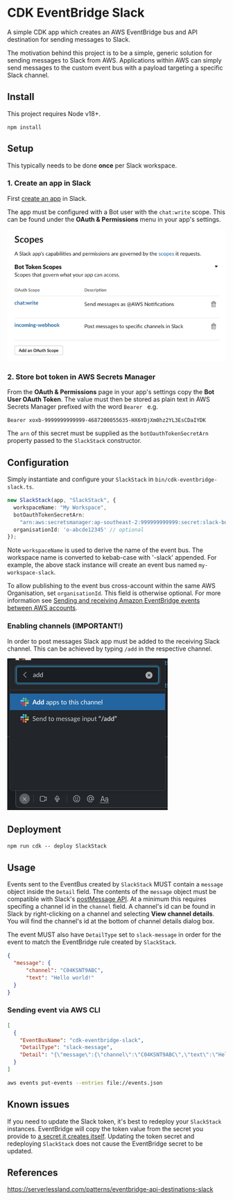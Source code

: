 # CDK EventBridge Slack

A simple CDK app which creates an AWS EventBridge bus and API destination for sending messages to Slack.

The motivation behind this project is to be a simple, generic solution for sending messages to Slack from AWS.
Applications within AWS can simply send messages to the custom event bus with a payload targeting a specific Slack channel.

## Install

This project requires Node v18+.

```
npm install
```

## Setup

This typically needs to be done **once** per Slack workspace.

### 1. Create an app in Slack

First [create an app](https://api.slack.com/apps?new_app=1) in Slack.

The app must be configured with a Bot user with the `chat:write` scope.
This can be found under the **OAuth & Permissions** menu in your app's settings.

![Scopes UI](/images/slack-scopes.png)

### 2. Store bot token in AWS Secrets Manager

From the **OAuth & Permissions** page in your app's settings copy the **Bot User OAuth Token**.
The value must then be stored as plain text in AWS Secrets Manager prefixed with the word `Bearer ` e.g.

```
Bearer xoxb-9999999999999-4687200055635-HX6YDjXm0hz2YL3EsCDaIYDK
```

The `arn` of this secret must be supplied as the `botOauthTokenSecretArn` property passed to the `SlackStack` constructor.

## Configuration

Simply instantiate and configure your `SlackStack` in `bin/cdk-eventbridge-slack.ts`.

```typescript
new SlackStack(app, "SlackStack", {
  workspaceName: "My Workspace",
  botOauthTokenSecretArn:
    "arn:aws:secretsmanager:ap-southeast-2:999999999999:secret:slack-bot-token-QmBx39",
  organisationId: 'o-abcde12345' // optional
});
```

Note `workspaceName` is used to derive the name of the event bus. 
The workspace name is converted to kebab-case with '-slack' appended.
For example, the above stack instance will create an event bus named `my-workspace-slack`.

To allow publishing to the event bus cross-account within the same AWS Organisation, set `organisationId`.
This field is otherwise optional.
For more information see [Sending and receiving Amazon EventBridge events between AWS accounts](https://docs.aws.amazon.com/eventbridge/latest/userguide/eb-cross-account.html).

### Enabling channels (IMPORTANT!)

In order to post messages Slack app must be added to the receiving Slack channel.
This can be achieved by typing `/add` in the respective channel.

![Dialog for adding app to channel](images/add-app-to-channel.png)

## Deployment

```
npm run cdk -- deploy SlackStack
```

## Usage

Events sent to the EventBus created by `SlackStack` MUST contain a `message` object inside the `Detail` field.
The contents of the `message` object must be compatible with Slack's [postMessage API](https://api.slack.com/methods/chat.postMessage).
At a minimum this requires specifing a channel id in the `channel` field.
A channel's id can be found in Slack by right-clicking on a channel and selecting **View channel details**.
You will find the channel's id at the bottom of channel details dialog box.

The event MUST also have `DetailType` set to `slack-message` in order for the event to match the EventBridge rule created by `SlackStack`.

```json
{
  "message": {
      "channel": "C04KSNT9ABC",
      "text": "Hello world!"
  }
}
```

### Sending event via AWS CLI

```json
[
  {
    "EventBusName": "cdk-eventbridge-slack",
    "DetailType": "slack-message",
    "Detail": "{\"message\":{\"channel\":\"C04KSNT9ABC\",\"text\":\"Hello world!\"}}"
  }
]
```

```bash
aws events put-events --entries file://events.json
```

## Known issues

If you need to update the Slack token, it's best to redeploy your `SlackStack` instances.
EventBridge will copy the token value from the secret you provide to [a secret it creates itself](https://docs.aws.amazon.com/secretsmanager/latest/userguide/integrating_how-services-use-secrets_events.html).
Updating the token secret and redeploying `SlackStack` does not cause the EventBridge secret to be updated.

## References
https://serverlessland.com/patterns/eventbridge-api-destinations-slack